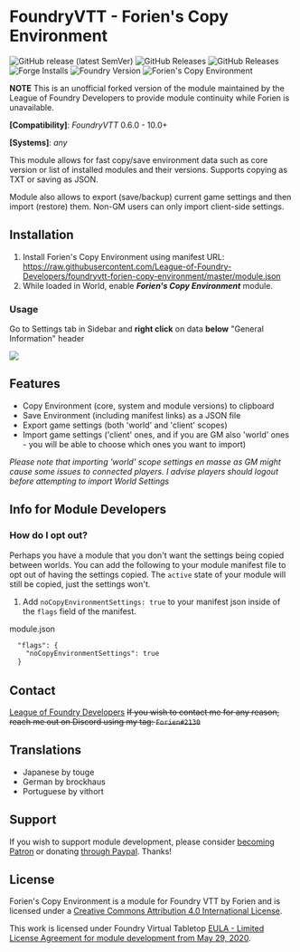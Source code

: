 # FoundryVTT - Forien's Copy Environment

![GitHub release (latest SemVer)](https://img.shields.io/github/v/release/League-of-Foundry-Developers/foundryvtt-forien-copy-environment) ![GitHub Releases](https://img.shields.io/github/downloads/League-of-Foundry-Developers/foundryvtt-forien-copy-environment/latest/total) ![GitHub Releases](https://img.shields.io/github/downloads/League-of-Foundry-Developers/foundryvtt-forien-copy-environment/total) ![Forge Installs](https://img.shields.io/badge/dynamic/json?label=Forge%20Installs&query=package.installs&suffix=%25&url=https%3A%2F%2Fforge-vtt.com%2Fapi%2Fbazaar%2Fpackage%2Fforien-copy-environment&colorB=4aa94a) ![Foundry Version](https://img.shields.io/badge/dynamic/json.svg?url=https://github.com/League-of-Foundry-Developers/foundryvtt-forien-copy-environment/releases/latest/download/module.json&label=foundry%20version&query=$.compatibleCoreVersion&colorB=blueviolet) ![Forien's Copy Environment](https://img.shields.io/endpoint?url=https%3A%2F%2Fraw.githubusercontent.com%2FLeague-of-Foundry-Developers%2Fleague-repo-status%2Fshields-endpoint%2Fforien-copy-environment.json)



**NOTE** This is an unofficial forked version of the module maintained by the League of Foundry Developers to provide module continuity while Forien is unavailable.

**[Compatibility]**: *FoundryVTT* 0.6.0 - 10.0+

**[Systems]**: *any*

This module allows for fast copy/save environment data such as core version or list of installed modules and their versions. Supports copying as TXT or saving as JSON.

Module also allows to export (save/backup) current game settings and then import (restore) them. Non-GM users can only import client-side settings.

## Installation

1. Install Forien's Copy Environment using manifest URL: https://raw.githubusercontent.com/League-of-Foundry-Developers/foundryvtt-forien-copy-environment/master/module.json
2. While loaded in World, enable **_Forien's Copy Environment_** module.

### Usage

Go to Settings tab in Sidebar and **right click** on data **below** "General Information" header

![](https://i.gyazo.com/8f41b4e7f52e8f560f9265774a9849db.gif)

## Features

* Copy Environment (core, system and module versions) to clipboard
* Save Environment (including manifest links) as a JSON file
* Export game settings (both 'world' and 'client' scopes)
* Import game settings ('client' ones, and if you are GM also 'world' ones - you will be able to choose which ones you want to import)

*Please note that importing 'world' scope settings en masse as GM might cause some issues to connected players. I advise players should logout before attempting to import World Settings*

## Info for Module Developers

### How do I opt out?

Perhaps you have a module that you don't want the settings being copied between worlds. You can add the following to your module manifest file to opt out of having the settings copied. The `active` state of your module will still be copied, just the settings won't.

1. Add `noCopyEnvironmentSettings: true` to your manifest json inside of the `flags` field of the manifest.

module.json
```md
  "flags": {
    "noCopyEnvironmentSettings": true
  }
```

## Contact

[League of Foundry Developers](https://discord.gg/gzemMfHURH) ~~If you wish to contact me for any reason, reach me out on Discord using my tag: `Forien#2130`~~

## Translations

- Japanese by touge
- German by brockhaus
- Portuguese by vithort

## Support

If you wish to support module development, please consider [becoming Patron](https://www.patreon.com/foundryworkshop) or donating [through Paypal](https://www.paypal.com/cgi-bin/webscr?cmd=_s-xclick&hosted_button_id=6P2RRX7HVEMV2&source=url). Thanks!

## License

Forien's Copy Environment is a module for Foundry VTT by Forien and is licensed under a [Creative Commons Attribution 4.0 International License](http://creativecommons.org/licenses/by/4.0/).

This work is licensed under Foundry Virtual Tabletop [EULA - Limited License Agreement for module development from May 29, 2020](https://foundryvtt.com/article/license/).
